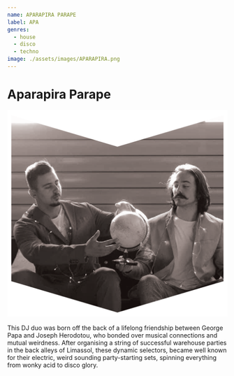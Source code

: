 ```yaml
---
name: APARAPIRA PARAPE
label: APA
genres:
  - house
  - disco
  - techno
image: ./assets/images/APARAPIRA.png
---
```


# Aparapira Parape

![](./assets/images/APARAPIRA.png)

This DJ duo was born off the back of a lifelong friendship between George Papa and Joseph Herodotou, who bonded over musical connections and mutual weirdness. After organising a string of successful warehouse parties in the back alleys of Limassol, these dynamic selectors, became well known for their electric, weird sounding party-starting sets, spinning everything from wonky acid to disco glory.
